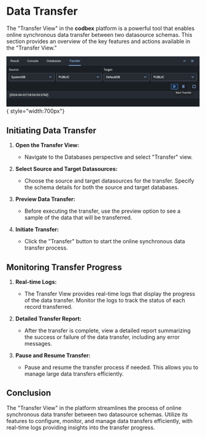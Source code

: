 # Data Transfer

The "Transfer View" in the __codbex__ platform is a powerful tool that enables online synchronous data transfer between two datasource schemas. This section provides an overview of the key features and actions available in the "Transfer View."

![Data Transfer](../../images/tooling/database/data-transfer.png){ style="width:700px"}

## Initiating Data Transfer

1. **Open the Transfer View:**
   - Navigate to the Databases perspective and select "Transfer" view.

2. **Select Source and Target Datasources:**
   - Choose the source and target datasources for the transfer. Specify the schema details for both the source and target databases.

3. **Preview Data Transfer:**
   - Before executing the transfer, use the preview option to see a sample of the data that will be transferred.

4. **Initiate Transfer:**
   - Click the "Transfer" button to start the online synchronous data transfer process.

## Monitoring Transfer Progress

1. **Real-time Logs:**
   - The Transfer View provides real-time logs that display the progress of the data transfer. Monitor the logs to track the status of each record transferred.

2. **Detailed Transfer Report:**
   - After the transfer is complete, view a detailed report summarizing the success or failure of the data transfer, including any error messages.

3. **Pause and Resume Transfer:**
   - Pause and resume the transfer process if needed. This allows you to manage large data transfers efficiently.

## Conclusion

The "Transfer View" in the platform streamlines the process of online synchronous data transfer between two datasource schemas. Utilize its features to configure, monitor, and manage data transfers efficiently, with real-time logs providing insights into the transfer progress.
